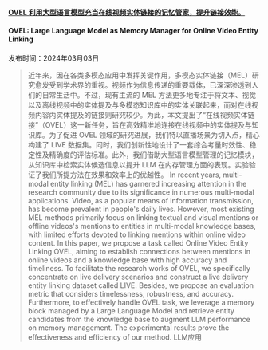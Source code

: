 #### [OVEL 利用大型语言模型充当在线视频实体链接的记忆管家，提升链接效能。](https://arxiv.org/abs/2403.01411)
#### OVEL: Large Language Model as Memory Manager for Online Video Entity Linking
发布时间：2024年03月03日
> 近年来，因在各类多模态应用中发挥关键作用，多模态实体链接（MEL）研究愈发受到学术界的重视。视频作为信息传递的重要载体，已深深渗透到人们的日常生活中。不过，现有主流的 MEL 方法更多地专注于将文本、视觉以及离线视频中的实体提及与多模态知识库中的实体关联起来，而对在线视频内容内实体提及的链接则研究较少。为此，本文提出了“在线视频实体链接”（OVEL）这一新任务，旨在高效精准地连接在线视频中的实体提及与知识库。为了促进 OVEL 领域的研究进展，我们特以直播场景为切入点，精心构建了 LIVE 数据集。同时，我们创新性地设计了一套综合考量时效性、稳定性及精确度的评估标准。此外，我们借助大型语言模型管理的记忆模块，从知识库中检索实体候选信息以提升 LLM 在内存管理方面的表现。实验验证了我们所提方法在效果和效率上的优越性。
> In recent years, multi-modal entity linking (MEL) has garnered increasing attention in the research community due to its significance in numerous multi-modal applications. Video, as a popular means of information transmission, has become prevalent in people's daily lives. However, most existing MEL methods primarily focus on linking textual and visual mentions or offline videos's mentions to entities in multi-modal knowledge bases, with limited efforts devoted to linking mentions within online video content. In this paper, we propose a task called Online Video Entity Linking OVEL, aiming to establish connections between mentions in online videos and a knowledge base with high accuracy and timeliness. To facilitate the research works of OVEL, we specifically concentrate on live delivery scenarios and construct a live delivery entity linking dataset called LIVE. Besides, we propose an evaluation metric that considers timelessness, robustness, and accuracy. Furthermore, to effectively handle OVEL task, we leverage a memory block managed by a Large Language Model and retrieve entity candidates from the knowledge base to augment LLM performance on memory management. The experimental results prove the effectiveness and efficiency of our method.
LLM应用